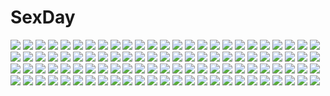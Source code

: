 # SexDay
![](https://konachan.com/image/2be0c3d15cde500fe109d3c7f0e1bd62/Konachan.com%20-%20130716%20blue_eyes%20blue_hair%20dress%20hat%20ikamusume%20long_hair%20mizore_akihiro%20shinryaku%21_ikamusume%20tentacles%20water.jpg)
![](https://konachan.com/jpeg/b0d3ce2e989300c173a7acd310ae5701/Konachan.com%20-%20236337%20aliasing%20all_male%20aqua_eyes%20braids%20gray_hair%20long_hair%20male%20navel%20toudou_charo%20utau.jpg)
![](https://konachan.com/image/3922c1b6a655fed0f541587f27a37fd5/Konachan.com%20-%20302325%20blonde_hair%20christmas%20dress%20long_hair%20original%20pantyhose%20peachpa%20pointed_ears%20yellow_eyes.jpg)
![](https://konachan.com/image/c4fc5c54cd63f38ce282c70c1fd130cd/Konachan.com%20-%20213658%20apron%20ass%20bacius%20bed%20blonde_hair%20bondage%20boots%20breasts%20green_eyes%20headdress%20maid%20navel%20original%20short_hair%20skintight%20tentacles%20thighhighs%20underboob.jpg)
![](https://konachan.com/image/aa5b06dbaad7352297c126f006250a0c/Konachan.com%20-%20105577%20bed%20blue_eyes%20blue_hair%20blush%20denpa_onna_to_seishun_otoko%20dress%20kudou_yuka%20long_hair%20nyantype%20panties%20scan%20touwa_erio%20underwear.jpg)
![](https://konachan.com/image/7cf5763fad68b36609ece563bf0b45bf/Konachan.com%20-%20307709%20anus%20breasts%20censored%20game_cg%20horns%20kaede_%28sayappa%29%20nipples%20nude%20original%20pointed_ears%20pussy%20pussy_juice.jpg)
![](https://konachan.com/image/1360e3e308b9c8593bfad826bfb620e1/Konachan.com%20-%2015530%20heart_de_roommate.jpg)
![](https://konachan.com/image/6471056195c6db12bcc7971aaf1c020a/Konachan.com%20-%2025801%20artoria_pendragon_%28all%29%20dark%20fate_%28series%29%20fate_stay_night%20hakua_ugetsu%20saber%20sword%20weapon.jpeg)
![](https://konachan.com/image/2a11ee3dc4ed5827c8ab193066389cea/Konachan.com%20-%207436%20bicolored_eyes%20blonde_hair%20hoshiful%20hoshikawa_ruka%20ikegami_akane%20kusuhara_kotone%20long_hair%20red_eyes%20school_uniform%20stars%20thighhighs%20twintails%20wink.jpg)
![](https://konachan.com/jpeg/52e4947a70349e5ac99cf6e1cacdad81/Konachan.com%20-%2097125%20momo_velia_deviluke%20open_shirt%20pink_hair%20short_hair%20tail%20to_love_ru.jpg)
![](https://konachan.com/image/8db625d89b69e01a6a113a36e5884935/Konachan.com%20-%2049785%20animal_ears%20catgirl%20tinkle.jpg)
![](https://konachan.com/jpeg/1baf035bce152c21b6c4a1a0c050643f/Konachan.com%20-%20117609%20hatsune_miku%20kurone_kuroneko%20vocaloid.jpg)
![](https://konachan.com/jpeg/065e17797e38f52a9dd2f01902f2fc87/Konachan.com%20-%20187401%20breasts%20love_live%21_school_idol_project%20minami_kotori%20nipples%20nude%20otono_natsu%20pussy%20third-party_edit%20uncensored%20white.jpg)
![](https://konachan.com/image/9f6ca88b9e32f3e43573efc74a3824df/Konachan.com%20-%20248463%20bikini%20group%20original%20sasagawa_%28haikaiki%29%20swimsuit.jpg)
![](https://konachan.com/jpeg/b0993b32bb535333caf1dee8620dd4d6/Konachan.com%20-%20131299%20animal_ears%20hinami%20inubashiri_momiji%20japanese_clothes%20red_eyes%20sword%20tail%20touhou%20weapon%20wolfgirl.jpg)
![](https://konachan.com/image/c606406842bfed365c4342f4c66679e0/Konachan.com%20-%2021764%20flandre_scarlet%20touhou%20zoom_layer.jpg)
![](https://konachan.com/image/ff511a33bdbb4ac420ed551247989c33/Konachan.com%20-%20238550%20juri_%28p%26d%29%20puzzle_%26_dragons%20rotix.jpg)
![](https://konachan.com/jpeg/defab07e744964319135ce126c6f5d7d/Konachan.com%20-%20296285%20blonde_hair%20granblue_fantasy%20group%20horns%20japanese_clothes%20long_hair%20mousegirl%20navel%20pointed_ears%20red_eyes%20sharlorc%20vajra_%28granblue_fantasy%29.jpg)
![](https://konachan.com/jpeg/7d326d1d30984301b76e84cadf5d0799/Konachan.com%20-%2085985%20aisaka_taiga%20close%20toradora%20transparent%20vector.jpg)
![](https://konachan.com/image/fa0baf2b1cc45f4bd86515c77e68e10a/Konachan.com%20-%20276873%20animal%20black_hair%20blue_eyes%20braids%20fish%20japanese_clothes%20kimono%20long_hair%20original%20watermark%20yumemitsuki125.jpg)
![](https://konachan.com/jpeg/f9a9b1ed9335de1901d9ab28e1a355b2/Konachan.com%20-%2083447%20barefoot%20bath%20blonde_hair%20fate_extra%20fate_%28series%29%20fate_stay_night%20flowers%20green_eyes%20nero_claudius_%28fate%29%20short_hair%20wada_rco%20water.jpg)
![](https://konachan.com/jpeg/aa2a9198dd853484b90691d7d19ea19c/Konachan.com%20-%20285871%20atelier_kaguya%20bed%20blush%20breasts%20brown_eyes%20brown_hair%20choco_chip%20game_cg%20long_hair%20natsuno_ai%20nee-chan_no_susume%20nude.jpg)
![](https://konachan.com/image/68604f6de5748a3013d4f6a5132204d9/Konachan.com%20-%20289537%20blonde_hair%20blush%20cropped%20futaba_anzu%20headphones%20idolmaster%20idolmaster_cinderella_girls%20loli%20long_hair%20vivid_%28key%29.jpg)
![](https://konachan.com/image/c8298d0b6b3beb06081469b417a1c2a8/Konachan.com%20-%20226500%202girls%20blonde_hair%20blush%20breasts%20cleavage%20demon%20fang%20fate_%28series%29%20headdress%20horns%20hug%20long_hair%20orange_eyes%20purple_eyes%20purple_hair%20short_hair%20tattoo.jpg)
![](https://konachan.com/jpeg/b052974e94299996f6d33e85d96cceca/Konachan.com%20-%20119016%20megurine_luka%20vocaloid.jpg)
![](https://konachan.com/jpeg/e0b6487632f5c75a58c0e571101c1133/Konachan.com%20-%20256995%20aqua_eyes%20azur_lane%20blue_eyes%20cait%20dress%20flowers%20garter_belt%20gloves%20long_hair%20no_bra%20petals%20ribbons%20rose%20stockings%20thighhighs%20twintails%20white_hair.jpg)
![](https://konachan.com/jpeg/b0a0ee6168ea35bc1a95864443966483/Konachan.com%20-%20236473%202girls%20animal_ears%20black_hair%20bow%20bra%20breasts%20dress%20garter_belt%20kelinch1%20maid%20purple_eyes%20red_eyes%20red_hair%20short_hair%20twintails%20underwear%20yazawa_nico.jpg)
![](https://konachan.com/image/caded8937b9c315e62392428a8f8bf4e/Konachan.com%20-%2062632%20airi%20blue_eyes%20breasts%20cleavage%20maid%20queen%27s_blade%20thighhighs%20watermark%20weapon.jpg)
![](https://konachan.com/jpeg/9afbaafb4500d6f38cca2a48a125149b/Konachan.com%20-%20293638%20ass%20couch%20headphones%20pantyhose%20phone%20school_uniform%20solo07450075%20ssss.gridman%20takarada_rikka%20undressing.jpg)
![](https://konachan.com/jpeg/25f226e11369c6748264c43179aaabdc/Konachan.com%20-%20269613%202girls%20boots%20censored%20collar%20green_eyes%20heart%20hoodie%20long_hair%20penis%20phone%20purple_eyes%20pussy%20sex%20thighhighs%20twintails%20vocaloid%20voiceroid%20waifu2x.jpg)
![](https://konachan.com/image/91d80468636113700d8dc0e2c0945d54/Konachan.com%20-%2096348%20black_rock_shooter%20kuroi_mato.jpg)
![](https://konachan.com/jpeg/26d229c9ba8cd2952fd9077384c9b2a2/Konachan.com%20-%20276464%20animal%20asuteroid%20bird%20building%20city%20green_eyes%20iz_%28asuteroid%29%20long_hair%20magic%20original%20ruins%20white_hair.jpg)
![](https://konachan.com/jpeg/4f830a401c37533daee975caeefd3e3d/Konachan.com%20-%20283333%20asuteroid%20blue_eyes%20blue_hair%20clouds%20dewpider%20grass%20pokemon%20scenic%20shellder%20short_hair%20sky%20slowbro%20suiren_%28pokemon%29%20water.jpg)
![](https://konachan.com/jpeg/4e046ab52d2268d66d10bd581dfdafd6/Konachan.com%20-%20196566%20anthropomorphism%20aqua_eyes%20bikini%20clouds%20gray_hair%20hirose_madoka%20kantai_collection%20ro-500_%28kancolle%29%20swimsuit%20tan_lines%20wink.jpg)
![](https://konachan.com/jpeg/43adfb5664cec547f68c654ff7e3676c/Konachan.com%20-%20174645%20ass%20fuyutsuki_kona%20game_cg%20izayoi_no_fortuna%20lapis_lazuli_%28company%29%20miyasaka_miyu%20panties%20purple_eyes%20purple_hair%20short_hair%20underwear%20undressing.jpg)
![](https://konachan.com/jpeg/7f2b783c2fff8e5914eba486a6b74d96/Konachan.com%20-%20234646%20animal_ears%20brown_hair%20horo%20ookami_to_koushinryou%20red_eyes%20tagme%20transparent%20vector%20wolfgirl.jpg)
![](https://konachan.com/image/fed85408653618cf6cdedea5903a79b5/Konachan.com%20-%20260810%20aoi_%28buzhuen444%29%20aqua_eyes%20candy%20clouds%20darling_in_the_franxx%20dress%20headband%20horns%20lollipop%20long_hair%20pantyhose%20pink_hair%20sky%20uniform%20water%20zero_two.jpg)
![](https://konachan.com/jpeg/4652a667f72ea94c998a675a22f382e3/Konachan.com%20-%20147020%20bikini%20kannagi_rei%20navel%20swimsuit%20tagme%20twinkle_crusaders%20underboob.jpg)
![](https://konachan.com/jpeg/ae0502d525c5a38f9a0129145b1cc3a3/Konachan.com%20-%20126516%20blue_hair%20butterfly%20dress%20flowers%20kaku_seiga%20kisaragi_kiriha%20touhou.jpg)
![](https://konachan.com/image/b830a71c724cc5e68d30705cdddca2be/Konachan.com%20-%2094453%20daniel_dociu%20guild_wars_2%20scenic.jpg)
![](https://konachan.com/image/489fe670b92f940964a03445a0e6c227/Konachan.com%20-%2085050%20blood%20chinese_clothes%20chinese_dress%20hisui%20katana%20kohaku%20maid%20red_hair%20shingetsutan_tsukihime%20short_hair%20sword%20twins%20weapon.jpg)
![](https://konachan.com/jpeg/61090d73c605940abb519d48cafc621d/Konachan.com%20-%20269013%20apple%20aqua_hair%20blue_eyes%20blush%20candy%20chocolate%20fang%20festival%20fireworks%20flowers%20food%20fruit%20gradient%20group%20long_hair%20mask%20ponytail%20summer%20yukata.jpg)
![](https://konachan.com/image/ab39a13281bdf4d53776ca17c31a0177/Konachan.com%20-%20122701%20breasts%20carina_verritti%20garter_belt%20ko%7Echa%20nipples%20no_bra%20open_shirt%20panties%20shukufuku_no_campanella%20stockings%20thighhighs%20underwear.jpg)
![](https://konachan.com/image/e88b07071bef578150a88d931c72055d/Konachan.com%20-%20141989%20bou_nin%20clouds%20grass%20group%20original%20scenic%20school_uniform%20sky%20sunset.jpg)
![](https://konachan.com/image/c199e5fb6bdf64f751130f27956cf657/Konachan.com%20-%20176968%20animal%20bandaid%20bear%20orange_hair%20panda%20stars%20tagme%20thighhighs%20yellow%20zettai_ryouiki.jpg)
![](https://konachan.com/jpeg/066d0673b5d7d0409f1e86a4df450b16/Konachan.com%20-%20267609%20ass%20ass_grab%20bikini%20blonde_hair%20blush%20breasts%20censored%20game_cg%20green_eyes%20hinata_mutsuki%20long_hair%20nipples%20nude%20penis%20ponytail%20swimsuit%20wink.jpg)
![](https://konachan.com/image/2a54864ff1c6e973848ec0e12340f1ca/Konachan.com%20-%2011843%20asahina_mikuru%20cheerleader%20nagato_yuki%20suzumiya_haruhi%20suzumiya_haruhi_no_yuutsu.jpg)
![](https://konachan.com/image/a88816ff9cff2c3e1de2540338726098/Konachan.com%20-%20278529%20animal_ears%20bed%20black_eyes%20blonde_hair%20d.va%20hoo_bamon%20overwatch%20pantyhose%20petals%20realistic%20twintails.jpg)
![](https://konachan.com/image/fefa160f80cdcb27195adec494872fd3/Konachan.com%20-%2058161%20bakemonogatari%20monogatari_%28series%29%20senjougahara_hitagi.jpg)
![](https://konachan.com/image/25f029f42ed7d91839be9e0ed93b149e/Konachan.com%20-%20116414%20kannatsuki_noboru%20shinkyoku_soukai_polyphonica%20tagme.jpg)
![](https://konachan.com/image/3936d5b7ff1aa8873550231cc002b37e/Konachan.com%20-%2022461%20alyssa_searrs%20beach%20food%20fruit%20fujino_shizuru%20group%20higurashi_akane%20mai-hime%20miyu_greer%20munakata_shiho%20suzushiro_haruka%20swimsuit%20watermelon.jpg)
![](https://konachan.com/jpeg/2c29af3b4c37e8998d3900239b2e6720/Konachan.com%20-%20194420%20blonde_hair%20blue_eyes%20blush%20breasts%20game_cg%20kagurazaka_namine%20koutaro%20skirt%20tropical_vacation%20twinkle%20urine.jpg)
![](https://konachan.com/jpeg/ae358f3364f9b9be46395cad173d5ca8/Konachan.com%20-%20178879%202girls%20black_eyes%20black_hair%20brown_hair%20chinese_clothes%20flowers%20grass%20original%20pvmivs%20ribbons%20tree%20twintails.jpg)
![](https://konachan.com/jpeg/0dd1b45222782dc99b23527745a48005/Konachan.com%20-%20166607%20ankoromochi%20blush%20bow%20clouds%20game_cg%20garter%20gloves%20green_eyes%20long_hair%20peassoft%20red_hair%20satou_satoru%20school_uniform%20skirt%20stockings%20tie.jpg)
![](https://konachan.com/jpeg/d2a64d283955e257786ad2d181460876/Konachan.com%20-%20164006%20blonde_hair%20blush%20breast_hold%20korie_riko%20long_hair%20luna_%28tsuki_tsuki%21%29%20panties%20topless%20tsuki_tsuki%21%20underwear.jpg)
![](https://konachan.com/jpeg/cede7ea999bb80af9c55e68adc16390c/Konachan.com%20-%20245466%20brown_hair%20chara_%28undertale%29%20frisk_%28undertale%29%20heart%20hyunodra%20knife%20male%20red_eyes%20sans%20shorts%20skull%20undertale.jpg)
![](https://konachan.com/jpeg/b382f87d18bfd679209a11d3f258c2a1/Konachan.com%20-%20204887%20airship%20aka_%28mazeka%29%20armor%20building%20city%20dark%20long_hair%20polychromatic%20red_eyes%20ribbons%20scenic%20thighhighs%20valkyrie_%28p%26d%29%20white_hair%20wings.jpg)
![](https://konachan.com/jpeg/843140cb931ca4635fffc0357f41dbc2/Konachan.com%20-%20245239%20forest%20hat%20kawashiro_nitori%20monosenbei%20scenic%20short_hair%20touhou%20tree%20water.jpg)
![](https://konachan.com/jpeg/dd0c1fc4404e72615dc555dce3067bc1/Konachan.com%20-%20256877%20breasts%20cleavage%20dress%20flowers%20game_cg%20green_eyes%20long_hair%20male%20nonami_honoka%20pink_hair%20riffraff%20rose%20suzui_narumi.jpg)
![](https://konachan.com/image/6c4124b236356cef744ee7939f6db898/Konachan.com%20-%2079874%20hirasawa_ui%20k-on%21.jpg)
![](https://konachan.com/jpeg/bc5c7f3afad3725a8cd7b924945e8826/Konachan.com%20-%20258218%20ass%20boots%20breasts%20censored%20collar%20demon%20futanari%20gloves%20horns%20mikoyan%20nipples%20no_bra%20panties%20penis%20ponytail%20pussy%20red_eyes%20shorts%20succubus%20tail%20wings.jpg)
![](https://konachan.com/jpeg/b18e5114a47f3374c5eabd3e6a7135b6/Konachan.com%20-%20158846%202girls%20breasts%20dp_minase%20francesca_bathory%20game_cg%20hisanaga_kuon%20konata_yori_kanata_made_2%20necklace%20nipples%20wet.jpg)
![](https://konachan.com/image/58c66875e4c826737f0aff155bd8bd3c/Konachan.com%20-%20212481%20aliasing%20breasts%20cleavage%20collar%20crossover%20garter%20green_hair%20hatsune_miku%20headphones%20long_hair%20skirt%20thighhighs%20twintails%20vocaloid%20wristwear.jpg)
![](https://konachan.com/image/e4f6ad23e84a4f41019b1fd338480c53/Konachan.com%20-%20300135%20black_hair%20breasts%20demon%20jpeg_artifacts%20matsui_hiroaki%20original%20panties%20pointed_ears%20short_hair%20thighhighs%20underwear.jpg)
![](https://konachan.com/image/6ca0fab4de9182857ddcc1c46921514d/Konachan.com%20-%20165652%20blush%20brown_hair%20long_hair%20panties%20red_eyes%20sayori%20underwear.jpg)
![](https://konachan.com/image/a5d4df7fadceb34c8cf3a57e5b8ba18d/Konachan.com%20-%2064883%20aqua_hair%20beach%20blue_eyes%20dress%20hatsune_miku%20night%20scarf%20silverwing%20sky%20sunset%20thighhighs%20twintails%20vocaloid.jpg)
![](https://konachan.com/image/8dbec1ab8b1faff8a40f0b1eb5a2e2d5/Konachan.com%20-%20250422%20animal%20bou_nin%20brown_hair%20dress%20fish%20flowers%20long_hair%20original%20petals.jpg)
![](https://konachan.com/image/ff9a2e2b59d7a80607add8c82c8932ca/Konachan.com%20-%2062641%20touhou%20yakumo_yukari.jpg)
![](https://konachan.com/jpeg/8021056d7d54973cd0aa852c4a5fc99d/Konachan.com%20-%20307089%20aqua_eyes%20blush%20brown_hair%20candy%20close%20fenrir_%28fenlil0316%29%20hololive%20lollipop%20long_hair%20natsuiro_matsuri%20no_bra%20ponytail%20shorts.jpg)
![](https://konachan.com/jpeg/d6c32c38eefb93fb7b8d64adc4ed2af6/Konachan.com%20-%20200838%20anthropomorphism%20armor%20blush%20headband%20kantai_collection%20long_hair%20panties%20saraki%20skirt%20underwear%20upskirt%20white%20white_hair%20yellow_eyes.jpg)
![](https://konachan.com/image/9bf7d936b9e674c62d48220cfa8b75fd/Konachan.com%20-%20186288%202girls%20ass%20black_hair%20fang%20horns%20megami%20momo_kyun_sword%20momoko_%28momo_kyun_sword%29%20nude%20panties%20pointed_ears%20scan%20topless%20underwear%20watanabe_sou%20yuri.jpg)
![](https://konachan.com/image/4fec223f0c124f235cbad276f252b6df/Konachan.com%20-%20186712%20anthropomorphism%20ass%20brown_hair%20gloves%20hat%20kantai_collection%20kyouya_%28mukuro238%29%20pink_eyes%20short_hair%20takao_%28kancolle%29%20thighhighs%20uniform.jpg)
![](https://konachan.com/image/8aa7896aeddee98b5661f46526aad85a/Konachan.com%20-%20183768%20brown_eyes%20clouds%20fang%20flowers%20goth-loli%20gray_hair%20hapymaher%20lolita_fashion%20naitou_maia%20petals%20ribbons%20rose%20short_hair%20sky%20thighhighs.jpg)
![](https://konachan.com/image/0e5d9ba7326c5a6fae40f2c4100bb421/Konachan.com%20-%2072055%20black_hair%20crying%20durarara%21%21%20glasses%20orihara_izaya%20orihara_kururi%20orihara_mairu%20short_hair.jpg)
![](https://konachan.com/image/403522f5a08de003040c26cbee4496d5/Konachan.com%20-%2060742%20mahou_shoujo_lyrical_nanoha%20mahou_shoujo_lyrical_nanoha_strikers%20pink_hair%20signum%20sword%20weapon.jpg)
![](https://konachan.com/image/035e12bc85c58dc57eff0cb24064582b/Konachan.com%20-%20246175%20aqua_eyes%20blonde_hair%20bow%20bubbles%20eromanga-sensei%20flowers%20hc%20headphones%20izumi_sagiri%20jpeg_artifacts%20loli%20long_hair%20microphone%20ribbons.jpg)
![](https://konachan.com/image/09b46444e74fd9fa5823047c96ea872a/Konachan.com%20-%20257220%20aircraft%20azur_lane%20bell%20blue_hair%20building%20chibi%20city%20gloves%20group%20hat%20horns%20loli%20long_hair%20pink_eyes%20santa_hat%20skirt%20snow%20swd3e2%20tree%20twintails.jpg)
![](https://konachan.com/image/a307f83dc29e080a47d2387da23c1b22/Konachan.com%20-%2011908%20iwakura_lain%20serial_experiments_lain.jpg)
![](https://konachan.com/image/48e160eb789439f50ad1c32179af5b1a/Konachan.com%20-%20146957%20aliasing%20animal%20bird%20boots%20feathers%20green_eyes%20koyaya%20panties%20sky%20tagme%20thighhighs%20underwear%20weapon%20white_hair%20wings.jpg)
![](https://konachan.com/image/621543e35735ca648fa48f4d08f09af8/Konachan.com%20-%205800%202000%20anthropomorphism%20futaba%20glasses%20os-tan%20windows.jpg)
![](https://konachan.com/image/19f9c731249c2ff9d93deee966ef7b76/Konachan.com%20-%2027958%20bunny%20carnevale_della_luce_della_luna%20iris%20loli%20lolita_fashion%20nitroplus.jpg)
![](https://konachan.com/jpeg/aa8646a78f4d237a2a8f3d5d0ff13a1e/Konachan.com%20-%20236198%20armor%20black_hair%20elbow_gloves%20game_cg%20garter_belt%20gloves%20hyperdimension_neptunia%20long_hair%20noire%20red_eyes%20tsunako%20twintails.jpg)
![](https://konachan.com/image/c98bd288406c24829b8af1a53ba2930e/Konachan.com%20-%20193894%20black_hair%20blush%20breasts%20brown_hair%20choco_chip%20cleavage%20scan.jpg)
![](https://konachan.com/image/47b064f6db0cf33bc9d63f83e292aaa6/Konachan.com%20-%20234801%20aqua_eyes%20aqua_hair%20bow%20braids%20gray_hair%20hat%20headdress%20knife%20long_hair%20pantyhose%20red_eyes%20ribbons%20short_hair%20skirt%20tie%20touhou%20umbrella%20vampire%20wings.jpg)
![](https://konachan.com/image/683e3e187ccdcaafb8868babb2c0b7b1/Konachan.com%20-%20110362%20dress%20hat%20loli%20long_hair%20original%20pink_hair%20red_eyes%20tagme_%28artist%29%20twintails.jpg)
![](https://konachan.com/image/fb469a098da436c8f0a33ac0b1cc73fd/Konachan.com%20-%20184735%20blue_eyes%20bodysuit%20brown_hair%20jpeg_artifacts%20long_hair%20modern_afro%20neon_genesis_evangelion%20skintight%20soryu_asuka_langley.jpg)
![](https://konachan.com/jpeg/87f2f05df70f1d38f5a03d3d37308b0e/Konachan.com%20-%20256296%20bandage%20barefoot%20dark_skin%20demon%20fang%20horns%20long_hair%20original%20scarf%20sword%20tagme_%28artist%29%20tattoo%20torn_clothes%20weapon%20white_hair%20wristwear%20yellow_eyes.jpg)
![](https://konachan.com/image/a46e4eccdc964a346f1150b03e6c02ac/Konachan.com%20-%2018866%20asahina_mikuru%20nagato_yuki%20suzumiya_haruhi%20suzumiya_haruhi_no_yuutsu.jpg)
![](https://konachan.com/jpeg/a153e8b9e85763de3c99b82686f0e3fe/Konachan.com%20-%20249883%202girls%20animal_ears%20barefoot%20brown_hair%20inubashiri_momiji%20red_eyes%20shameimaru_aya%20short_hair%20tail%20touhou%20tree%20water%20white_hair%20wolfgirl.jpg)
![](https://konachan.com/image/798b634d0074fd2166824b3bc9b67113/Konachan.com%20-%20125273%2077%20amane_ruru%20breasts%20censored%20game_cg%20long_hair%20nipples%20panties%20sex%20tenmaso%20underwear%20wet%20whirlpool.jpg)
![](https://konachan.com/jpeg/805f02e3814abf922ae6fd22f0298824/Konachan.com%20-%20106261%202girls%20bed%20loli%20manami_tatsuya%20nipples%20original%20panties%20panty_pull%20see_through%20towel%20underwear%20wet.jpg)
![](https://konachan.com/image/481159fef8a2ae8f657beee6b56ccbca/Konachan.com%20-%20207169%20animal%20boots%20building%20dog%20guitar%20industrial%20instrument%20long_hair%20monochrome%20original%20risa_hibiki%20skirt.jpg)
![](https://konachan.com/image/5831239b63ff8fe85e4c87ad4dd21aa2/Konachan.com%20-%20276789%20blue_eyes%20breasts%20brown_hair%20fate_grand_order%20fate_%28series%29%20fujimaru_ritsuka_%28male%29%20long_hair%20male%20nipples%20nude%20signed%20tattoo%20wet.jpg)
![](https://konachan.com/image/fb3a4f2016226d3f341d1e0e2f3c9786/Konachan.com%20-%20162048%20bazett_fraga_mcremitz%20chloe_von_einzbern%20dark_skin%20fate_kaleid_liner_prisma_illya%20fate_%28series%29%20gilgamesh%20illyasviel_von_einzbern%20scan.jpg)
![](https://konachan.com/image/63b279503f872ac80b5cba9f34af9b17/Konachan.com%20-%20250261%202girls%20ass%20breasts%20brown_hair%20cleavage%20crown%20dress%20fairy%20green_eyes%20headdress%20long_hair%20original%20panties%20red_eyes%20thighhighs%20twintails%20underwear%20wings.jpg)
![](https://konachan.com/image/107b110ad7ee6f36519e5df4b0664010/Konachan.com%20-%20252558%20blush%20bra%20breasts%20brown_eyes%20brown_hair%20cleavage%20long_hair%20miracle_hoshi%20navel%20open_shirt%20original%20panties%20shirt%20underwear%20undressing.jpg)
![](https://konachan.com/jpeg/9522263fe7912c188b4b366d21c8f6f4/Konachan.com%20-%20178235%20akizuki_rito%20blonde_hair%20original%20petals%20red_eyes%20school_uniform%20signed%20skirt%20sky%20train%20tree%20twintails.jpg)
![](https://konachan.com/jpeg/71bdb202a8e48b818b4992de488d502f/Konachan.com%20-%20269994%20ass%20breasts%20komeshiro_kasu%20navel%20nipples%20nude%20original%20red_eyes%20short_hair%20third-party_edit%20wet%20white%20white_hair.jpg)
![](https://konachan.com/jpeg/3554ad1cc596397f7bf501af78a49e3c/Konachan.com%20-%2028886%20animal_ears%20brown_eyes%20brown_hair%20horo%20long_hair%20namamo_nanase%20nude%20ookami_to_koushinryou%20tail%20white%20wolfgirl.jpg)
![](https://konachan.com/jpeg/b66f6fd58618a360265c1a92abd9cae6/Konachan.com%20-%2096708%20blush%20game_cg%20koutaro%20male%20minazuki_izumi%20school_uniform%20suzukaze_hotaru%20trap%20tropical_kiss%20twinkle.jpg)

